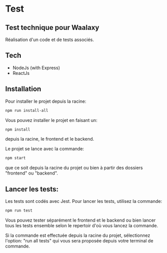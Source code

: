 # Test

## Test technique pour Waalaxy

Réalisation d'un code et de tests associés.

## Tech

-   NodeJs (with Express)
-   ReactJs

## Installation

Pour installer le projet depuis la racine:

```sh
npm run install-all
```

Vous pouvez installer le projet en faisant un:

```sh
npm install
```

depuis la racine, le frontend et le backend.

Le projet se lance avec la commande:

```sh
npm start
```

que ce soit depuis la racine du projet ou bien à partir des dossiers "frontend" ou "backend".

## Lancer les tests:

Les tests sont codés avec Jest.
Pour lancer les tests, utilisez la commande:

```sh
npm run test
```

Vous pouvez tester séparément le frontend et le backend ou bien lancer tous les tests ensemble selon le repertoir d'où vous lancez la commande.

Si la commande est effectuée depuis la racine du projet, sélectionnez l'option: "run all tests" qui vous sera proposée depuis votre terminal de commande.
